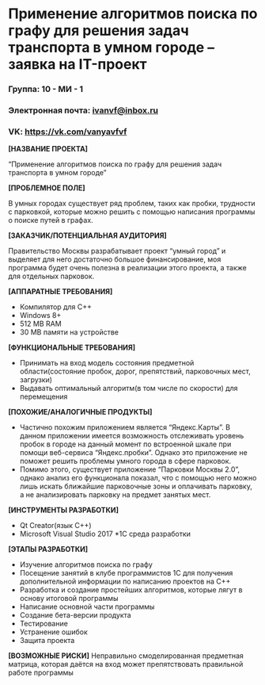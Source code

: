 # Применение алгоритмов поиска по графу для решения задач транспорта в умном городе – заявка на IT-проект
### Группа: 10 - МИ - 1
### Электронная почта: ivanvf@inbox.ru
### VK: https://vk.com/vanyavfvf

**[НАЗВАНИЕ ПРОЕКТА]**

“Применение алгоритмов поиска по графу для решения задач транспорта в умном городе”

**[ПРОБЛЕМНОЕ ПОЛЕ]**

В умных городах существует ряд проблем, таких как пробки, трудности с парковкой, которые можно решить с помощью написания программы о поиске путей в графах.

**[ЗАКАЗЧИК/ПОТЕНЦИАЛЬНАЯ АУДИТОРИЯ]**

Правительство Москвы разрабатывает проект “умный город” и выделяет для него достаточно большое финансирование, моя программа будет очень полезна в реализации этого проекта, а также для отдельных парковок.

**[АППАРАТНЫЕ ТРЕБОВАНИЯ]**

* Компилятор для C++
* Windows 8+
* 512 MB RAM
* 30 MB памяти на устройстве

**[ФУНКЦИОНАЛЬНЫЕ ТРЕБОВАНИЯ]**

* Принимать на вход модель состояния предметной области(состояние пробок, дорог, препятствий, парковочных мест, загрузки)
*	Выдавать оптимальный алгоритм(в том числе по скорости) для перемещения

**[ПОХОЖИЕ/АНАЛОГИЧНЫЕ ПРОДУКТЫ]**

* Частично похожим приложением является “Яндекс.Карты”. В данном приложении имеется возможность отслеживать уровень пробок в городе на данный момент по встроенной шкале при помощи веб-сервиса “Яндекс.пробки”. Однако это приложение не поможет решить проблемы умного города в сфере парковок.
* Помимо этого, существует приложение “Парковки Москвы 2.0”, однако анализ его функционала показал, что с помощью него можно лишь искать ближайшие парковочные зоны и оплачивать парковку, а не анализировать парковку на предмет занятых мест.

**[ИНСТРУМЕНТЫ РАЗРАБОТКИ]** 

* Qt Creator(язык С++)
* Microsoft Visual Studio 2017
*1С среда разработки

**[ЭТАПЫ РАЗРАБОТКИ]**

* Изучение алгоритмов поиска по графу
* Посещение занятий в клубе программистов 1С для получения дополнительной информации по написанию проектов на C++
* Разработка и создание простейших алгоритмов, которые лягут в основу итоговой программы
* Написание основной части программы
* Создание бета-версии продукта
* Тестирование
* Устранение ошибок
* Защита проекта

**[ВОЗМОЖНЫЕ РИСКИ]**
Неправильно смоделированная предметная матрица, которая даётся на вход может препятствовать правильной работе программы
